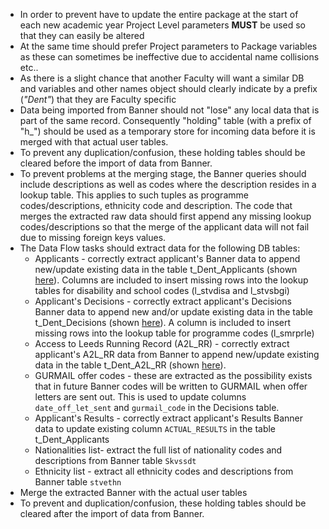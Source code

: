 - In order to prevent have to update the entire package at the start of each new academic year
Project Level parameters **MUST** be used so that they can easily be altered
- At the same time should prefer Project parameters to Package variables as these can sometimes
 be ineffective due to accidental name collisions etc..
- As there is a slight chance that another Faculty will want a similar DB and variables and other
names object should clearly indicate by a prefix (*"Dent"*) that they are Faculty specific
- Data being imported from Banner should not "lose" any local data that is part of the same record.
Consequently "holding" table (with a prefix of "h_") should be used as a temporary store for incoming
data before it is merged with that actual user tables.
- To prevent any duplication/confusion, these holding tables should be cleared before the import 
of data from Banner.
- To prevent problems at the merging stage, the Banner queries should include descriptions as well
as codes where the description resides in a lookup table. This applies to such tuples as programme
codes/descriptions, ethnicity code and description. The code that merges the extracted raw data
should first append any missing lookup codes/descriptions so that the merge of the applicant
data will not fail due to missing foreign keys values.
- The Data Flow tasks should extract data for the following DB tables:
  - Applicants - correctly extract applicant's Banner data to append new/update existing data in
the table t_Dent_Applicants (shown [here](https://universityofleeds.visualstudio.com/FAD/_wiki/wikis/FAD.wiki?wikiVersion=GBwikiMaster&pagePath=%2FIntro%2FData%20Dictionary%2FData%20Tables)). Columns are included to insert missing rows into
the lookup tables for disability and school codes (l_stvdisa and l_stvsbgi)
  - Applicant's Decisions - correctly extract applicant's Decisions Banner data to append new
and/or update existing data in the table t_Dent_Decisions (shown [here](https://universityofleeds.visualstudio.com/FAD/_wiki/wikis/FAD.wiki?wikiVersion=GBwikiMaster&pagePath=%2FIntro%2FData%20Dictionary%2FData%20Tables&anchor=decisions)). A column is included
to insert missing rows into the lookup table for programme codes (l_smrprle)
  - Access to Leeds Running Record (A2L_RR) - correctly extract applicant's A2L_RR data from
Banner to append new/update existing data in the table t_Dent_A2L_RR (shown [here](https://universityofleeds.visualstudio.com/FAD/_wiki/wikis/FAD.wiki?wikiVersion=GBwikiMaster&pagePath=%2FIntro%2FData%20Dictionary%2FData%20Tables&anchor=a2l_rr)). 
  - GURMAIL offer codes - these are extracted as the possibility exists that in future Banner
codes will be written to GURMAIL when offer letters are sent out. This is used to update 
columns `date_off_let_sent` and `gurmail_code` in the Decisions table.
  - Applicant's Results - correctly extract applicant's Results Banner data to update existing
column `ACTUAL_RESULTS` in the table t_Dent_Applicants  
  - Nationalities list- extract the full list of nationality codes and descriptions from Banner
table `Skvssdt`
  - Ethnicity list - extract all ethnicity codes and descriptions from Banner table `stvethn`
- Merge the extracted Banner with the actual user tables 
- To prevent and duplication/confusion, these holding tables should be cleared after the import 
of data from Banner.
